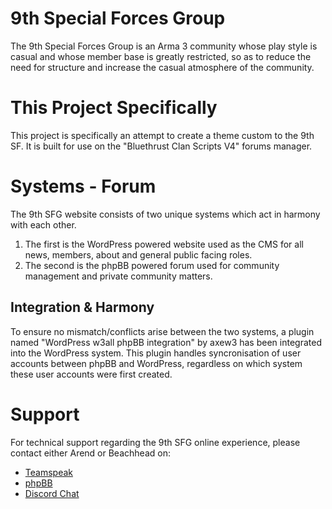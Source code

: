 # 9th Special Forces Group
The 9th Special Forces Group is an Arma 3 community whose play style is casual and whose member base is greatly restricted, so as to reduce the need for structure and increase the casual atmosphere of the community.

# This Project Specifically
This project is specifically an attempt to create a theme custom to the 9th SF. It is built for use on the "Bluethrust Clan Scripts V4" forums manager.

# Systems - Forum
The 9th SFG website consists of two unique systems which act in harmony with each other.
1. The first is the WordPress powered website used as the CMS for all news, members, about and general public facing roles.
2. The second is the phpBB powered forum used for community management and private community matters.

## Integration & Harmony
To ensure no mismatch/conflicts arise between the two systems, a plugin named "WordPress w3all phpBB integration" by axew3 has been integrated into the WordPress system. This plugin handles syncronisation of user accounts between phpBB and WordPress, regardless on which system these user accounts were first created.

# Support
For technical support regarding the 9th SFG online experience, please contact either Arend or Beachhead on:
* [Teamspeak]("ts3server://9thsfg.teamspeak3.com")
* [phpBB]("http://www.9thsfg.com/forum")
* [Discord Chat]("https://discordapp.com")